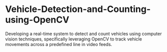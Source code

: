 # Vehicle-Detection-and-Counting-using-OpenCV
Developing a real-time system to detect and count vehicles using computer vision techniques, specifically leveraging OpenCV to track vehicle movements across a predefined line in video feeds.
